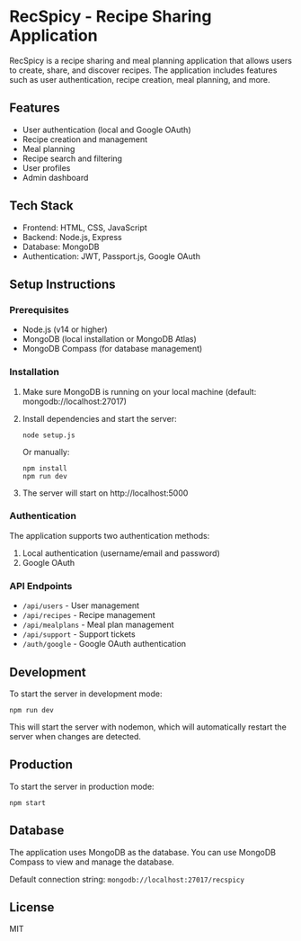 # RecSpicy - Recipe Sharing Application

RecSpicy is a recipe sharing and meal planning application that allows users to create, share, and discover recipes. The application includes features such as user authentication, recipe creation, meal planning, and more.

## Features

- User authentication (local and Google OAuth)
- Recipe creation and management
- Meal planning
- Recipe search and filtering
- User profiles
- Admin dashboard

## Tech Stack

- Frontend: HTML, CSS, JavaScript
- Backend: Node.js, Express
- Database: MongoDB
- Authentication: JWT, Passport.js, Google OAuth

## Setup Instructions

### Prerequisites

- Node.js (v14 or higher)
- MongoDB (local installation or MongoDB Atlas)
- MongoDB Compass (for database management)

### Installation

1. Make sure MongoDB is running on your local machine (default: mongodb://localhost:27017)

2. Install dependencies and start the server:

   ```
   node setup.js
   ```

   Or manually:

   ```
   npm install
   npm run dev
   ```

3. The server will start on http://localhost:5000

### Authentication

The application supports two authentication methods:

1. Local authentication (username/email and password)
2. Google OAuth

### API Endpoints

- `/api/users` - User management
- `/api/recipes` - Recipe management
- `/api/mealplans` - Meal plan management
- `/api/support` - Support tickets
- `/auth/google` - Google OAuth authentication

## Development

To start the server in development mode:

```
npm run dev
```

This will start the server with nodemon, which will automatically restart the server when changes are detected.

## Production

To start the server in production mode:

```
npm start
```

## Database

The application uses MongoDB as the database. You can use MongoDB Compass to view and manage the database.

Default connection string: `mongodb://localhost:27017/recspicy`

## License

MIT